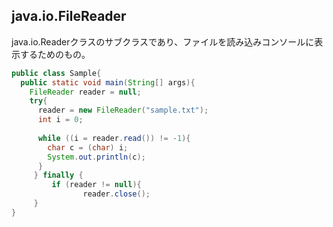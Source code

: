 ## java.io.FileReader

java.io.Readerクラスのサブクラスであり、ファイルを読み込みコンソールに表示するためのもの。

```Java
public class Sample{
  public static void main(String[] args){
    FileReader reader = null;
    try{
      reader = new FileReader("sample.txt");
      int i = 0;
      
      while ((i = reader.read()) != -1){
        char c = (char) i;
        System.out.println(c);
      }
     } finally {
         if (reader != null){
                reader.close();
     }
}     
```







